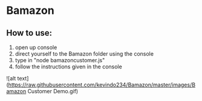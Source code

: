 # Bamazon

## How to use:
1) open up console
2) direct yourself to the Bamazon folder using the console
3) type in "node bamazoncustomer.js"
4) follow the instructions given in the console

![alt text](https://raw.githubusercontent.com/kevindo234/Bamazon/master/images/Bamazon Customer Demo.gif)